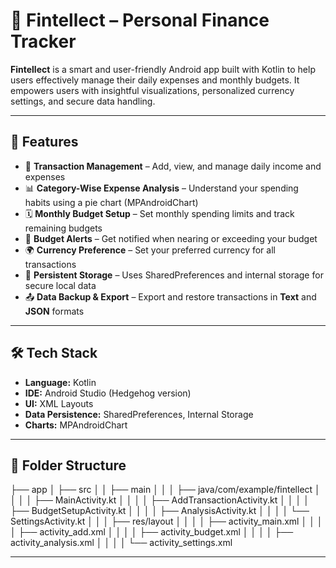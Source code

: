 # 📱 Fintellect – Personal Finance Tracker

**Fintellect** is a smart and user-friendly Android app built with Kotlin to help users effectively manage their daily expenses and monthly budgets. It empowers users with insightful visualizations, personalized currency settings, and secure data handling.

---

## 🚀 Features

- 💸 **Transaction Management** – Add, view, and manage daily income and expenses
- 📊 **Category-Wise Expense Analysis** – Understand your spending habits using a pie chart (MPAndroidChart)
- 🗓️ **Monthly Budget Setup** – Set monthly spending limits and track remaining budgets
- 🔔 **Budget Alerts** – Get notified when nearing or exceeding your budget
- 🌍 **Currency Preference** – Set your preferred currency for all transactions
- 💾 **Persistent Storage** – Uses SharedPreferences and internal storage for secure local data
- 📤 **Data Backup & Export** – Export and restore transactions in **Text** and **JSON** formats

---

## 🛠️ Tech Stack

- **Language:** Kotlin
- **IDE:** Android Studio (Hedgehog version)
- **UI:** XML Layouts
- **Data Persistence:** SharedPreferences, Internal Storage
- **Charts:** MPAndroidChart

---


## 📂 Folder Structure

├── app
│ ├── src
│ │ ├── main
│ │ │ ├── java/com/example/fintellect
│ │ │ │ ├── MainActivity.kt
│ │ │ │ ├── AddTransactionActivity.kt
│ │ │ │ ├── BudgetSetupActivity.kt
│ │ │ │ ├── AnalysisActivity.kt
│ │ │ │ └── SettingsActivity.kt
│ │ │ ├── res/layout
│ │ │ │ ├── activity_main.xml
│ │ │ │ ├── activity_add.xml
│ │ │ │ ├── activity_budget.xml
│ │ │ │ ├── activity_analysis.xml
│ │ │ │ └── activity_settings.xml


---

